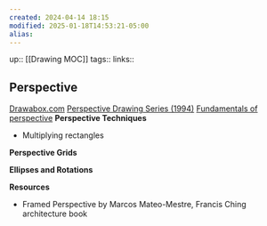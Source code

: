 ```yaml
---
created: 2024-04-14 18:15
modified: 2025-01-18T14:53:21-05:00
alias: 
---
```

up::  [[Drawing MOC]]
tags:: 
links::
## Perspective

[Drawabox.com](https://drawabox.com/lesson/2)
[Perspective Drawing Series (1994)](https://gumroad.com/d/d3a1ebb44d7b16f917b634a796485469)
[Fundamentals of perspective](https://gumroad.com/d/a93e14d48de36a246589d76e2a5aed06)
**Perspective Techniques**
- Multiplying rectangles

**Perspective Grids**


**Ellipses and Rotations**

**Resources**
- Framed Perspective by Marcos Mateo-Mestre, Francis Ching architecture book
